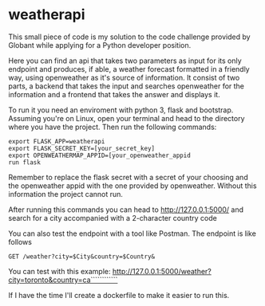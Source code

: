 # weatherapi
This small piece of code is my solution to the code challenge provided by Globant while applying for a Python developer position.

Here you can find an api that takes two parameters as input for its only endpoint and produces, if able, a weather forecast formatted in a friendly way, using openweather as it's source of information.
It consist of two parts, a backend that takes the input and searches openweather for the information and a frontend that takes the answer and displays it.

To run it you need an enviroment with python 3, flask and bootstrap. 
Assuming you're on Linux, open your terminal and head to the directory where you have the project. Then run the following commands:
```
export FLASK_APP=weatherapi
export FLASK_SECRET_KEY=[your_secret_key]
export OPENWEATHERMAP_APPID=[your_openweather_appid
run flask
```
Remember to replace the flask secret with a secret of your choosing and the openweather appid with the one provided by openweather.
Without this information the project cannot run.

After running this commands you can head to http://127.0.0.1:5000/ and search for a city accompanied with a 2-character country code

You can also test the endpoint with a tool like Postman. The endpoint is like follows
```
GET /weather?city=$City&country=$Country&
```
You can test with this example:
http://127.0.0.1:5000/weather?city=toronto&country=ca````````````

If I have the time I'll create a dockerfile to make it easier to run this.

